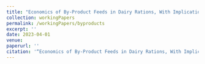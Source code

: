 ```yaml
---
title: "Economics of By-Product Feeds in Dairy Rations, With Implications for Resource Use and Environmental Consequences"
collection: workingPapers
permalink: /workingPapers/byproducts
excerpt: ''
date: 2023-04-01
venue: 
paperurl: ''
citation: '“Economics of By-Product Feeds in Dairy Rations, With Implications for Resource Use and Environmental Consequences.” Co-authored with Jarrett Hart and Daniel A. Sumner.'
---
```




